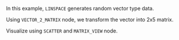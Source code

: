 In this example, `LINSPACE` generates random vector type data.

Using `VECTOR_2_MATRIX` node, we transform the vector into 2x5 matrix.

Visualize using `SCATTER` and `MATRIX_VIEW` node.